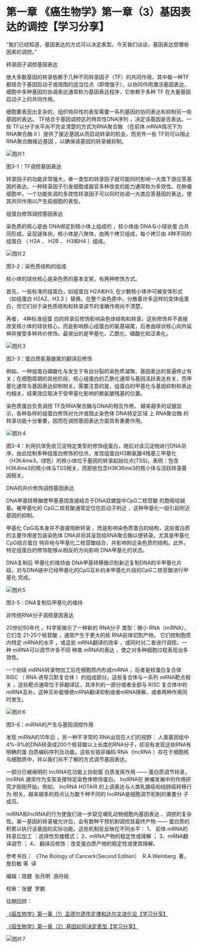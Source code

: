 # 第一章 《癌生物学》第一章（3）基因表达的调控【学习分享】

“我们已经知道，基因表达的方式可以决定表型。今天我们谈谈，基因表达受哪些因素的调控。”

转录因子调控基因表达

绝大多数基因的转录依赖于几种不同转录因子（TF）的共同作用，其中每一种TF都结合于基因启动子或周围的适当位点（即增强子），以协同作用激活基因表达。细胞中多种基因的协调表达通常称为基因表达程序，它依赖于多种 TF 在大量基因启动子上的共同作用。

细胞要表现出复杂的、组织特异性的表型需要一系列基因的协同表达和抑制另一些基因的表达。 TF结合于基因调控区的特异性DNA序列 ，决定该基因是否表达。一些 TF以分子水平尚不完全清楚的方式为RNA聚合酶 （在前体 mRNA情况下为RNA聚合酶 II ）提供了接近基因从而启动转录的机会，而另外一些 TF则可以阻止RNA聚合酶接近基因 ，以确保该基因的转录被抑制。

![图片1](images/img_第一章_3_14_362cd1ce.jpg)

图3-1：TF调控基因表达

转录因子的功能非常强大，单一类型的转录因子就可能同时影响一大类下游应答基因的表达。一种转录因子引发细胞或器官多种改变的能力通常称为多效性。在肿瘤细胞中，一个功能失调的多效性转录因子可以同时协调一大类应答基因的表达，使其共同作用以产生癌细胞的表型。

组蛋白修饰调控基因表达

染色质的核心是由 DNA绑定到核小体上组成的 ，核小体由 DNA与小球状蛋 白共同形成，呈现链珠状。核小体是八聚体，由两个拷贝组成，每个拷贝由 4种不同的组蛋白 （ H2A 、 H2B 、 H3和H4 ）组成。

![图片2](images/img_第一章_3_14_1a93c774.jpg)

图3-2：染色质结构的组成

核小体的球状核心是染色质的基本支架，有两种修饰方式。

首先，一些标准的组蛋白，如组蛋白 H2A和H3, 在少数核小体中可被变体形式 （如组蛋白 H2AZ、H3.3 ）替换。在整个染色质中，分散着许多这样的变体组蛋白，但它们对于染色质结构和转录调节的准确作用尚不清楚。

再者， 4种标准组蛋 白的转录后修饰影响染色体结构和转录。这些修饰并不直接改变核小体的球状核心，而是影响核心组蛋白的氨基端尾，后者由球状核心向外延伸并接受多种共价修饰。最突出的是甲基化、乙酰化、磷酸化和泛素化。

![图片3](images/img_第一章_3_16_63047362.jpg)

图3-3：蛋白质氨基酸尾的翻译后修饰

例如，一种组蛋白磷酸化与发生于有丝分裂的染色质凝聚、基因表达的普遍停止有关；在细胞周期的其他阶段，核心组蛋白的乙酰化通常与基因活跃表达有关，而甲基化通常与基因表达抑制相关。需要注意的是，组蛋白的甲基化与基因抑制和表达均相关，结果效应取决于受甲基化影响的赖氨酸残基的位置。

染色质蛋白负责调控 TF及RNA聚合酶与DNA的相互作用， 越来越多的证据显示，各种各样的组蛋白修饰对允许或阻止染色体 DNA特定区域 上 RNA聚合酶 的转录功能十分重要，因而在调控基因表达方面具有重要作用。

![图片4](images/img_第一章_3_15_996d80ee.jpg)

图3-4：利用抗体免疫沉淀特定类型的修饰组蛋白，随后对该沉淀物进行DNA测序，由此绘制多种组蛋白修饰的位点，发现组蛋白H3赖氨酸4残基三甲基化（H3K4me3，绿色）的核小体位于基因的转录起始位点(TSS)。表明：包含H3K4me2的核小体与TSS相关，而那些包含H3K36me3的核小体与活跃转录基因相关。

DNA的共价修饰调控基因表达

DNA甲基转移酶使甲基基团直接结合于DNA双螺旋中CpG二核苷酸 的胞嘧啶碱基。被甲基化的 CpG二核苷酸通常定位在启动子附近 ，这种甲基化一般引起附近基因的抑制。

甲基化 CpG岛本身并不直接阻断转录 ，而是影响染色质蛋白的结构，这些蛋白质的主要作用是包装染色体 DNA并将其呈现给RNA聚合酶以便转录。尤其是甲基化CpG结合蛋白 特异地与甲基化二核苷酸结合，并影响附近染色质的结构。此外，特定组蛋白的修饰能够从相反的方向影响 DNA甲基化的状态。

DNA复制后 甲基化的维持由 DNA甲基转移酶识别新近复制DNA的半甲基化片段，对与DNA链中已经甲基化的CpG互补的未甲基化片段的CpG二核苷酸进行甲基化 完成。

![图片5](images/img_第一章_3_14_f60331cb.jpg)

图3-5：DNA复制后甲基化的维持

非传统RNA分子调控基因表达

20世纪90年代 ，科学家揭示了一种新的 RNA分子 类型：微小 RNA（miRNA）。 它们含 21-25个核苷酸 ，通常产生于更大的核 RNA前体切割产物。 它们控制胞质内特定 mRNA的水平 ，或这些 mRNA翻译的效率 ，或同时对二者进行调控。一种 miRNA可以调节许多不同 种类 mRNA的表达 ，使之对多种细胞过程表现出多效性。

一个初级 miRNA转录物加工后在细胞质内形成miRNA ，后者是核蛋白复合体 RISC （ RNA 诱导沉默复合体 ）的组成部分。这些复合体与一系列 mRNA靶点相关 ，这些靶点通常位于非翻译区，其序列的一部分或者全部与 RISC 复合体中的 miRNA互补。这种互补能够使mRNA翻译抑制或者mRNA降解，或者两种作用同时发生。

![图片6](images/img_第一章_3_14_595408a4.jpg)

图3-6：miRNA的产生与基因调控作用

发现 miRNA的10年后 ，另一种不寻常的 RNA出现在人们的视野： 人类基因组中 4%-9%的DNA转录成200个核苷酸以上长度的RNA分子，却没有发现这些RNA有明确的蛋 白质编码序列及功能。这些长链非编码 RNA（lncRNA ）存在于细胞核与细胞质中，并以我们尚不了解的方式调节基因表达。

一部分已被阐明的 lncRNA在功能上协助蛋 白质发挥作用 —— 蛋白质调节转录， lncRNA 通常作为支架支撑特定染色体修饰蛋白。 lncRNA在 肿瘤发展中的作用研究才刚刚开始，例如， lncRNA HOTAIR 的上调表达与人类乳腺癌和结肠癌转移行为 相关。越来越多的观点认为数千种不同的 lncRNA是细胞调节机制的重要分 子成员。

miRNA和lncRNA的行为使我们进一步窥见哺乳动物细胞内基因表达 、调控的复杂性。某一基因的转录被允许后，会有数种干预机制调控其最终产物 —— 蛋白质的积累以执行该基因的实际功能。这些机制反反映在不同水平： 1、 前体 mRNA的转录后加工 ：选择性剪接模式； 2、mRNA产物的稳定性或降解 ； 3、mRNA翻译调节 ； 4、 翻译后修饰：改变蛋白质产物的稳定性或使其降解。

参考书目： 《The Biology of Cancer》（Second Edition）  R.A.Weinberg  著，詹启敏 等  译

编辑：周健  张月明  游丹铭

校审：张健  罗鹏

往期回顾：

[《癌生物学》第一章（1）孟德尔遗传定律和达尔文进化论【学习分享】](http://mp.weixin.qq.com/s?__biz=Mzg4NjA5Mzg2Mw==&mid=2247484461&idx=1&sn=72104e0b83f7cd500a142fed89d7ffc9&chksm=cf9fa565f8e82c7325ebf03f8f78af60e9e32f486ace8774fef71b186b956f131f683a66fc4f&scene=21#wechat_redirect)

[《癌生物学》第一章（2）基因如何决定表型【学习分享】](http://mp.weixin.qq.com/s?__biz=Mzg4NjA5Mzg2Mw==&mid=2247484557&idx=1&sn=422338d2f6c79f9201ac4c4a57952b76&chksm=cf9fa5c5f8e82cd3a2f6d399f262668bd5dabd51917c601e6e603f521faa4e723a27be245d47&scene=21#wechat_redirect)

![图片7](images/img_第一章_3_14_06a77918.jpg)